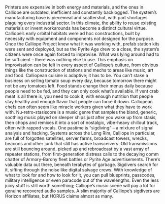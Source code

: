 Printers are expensive in both energy and materials, and the ones in Calliope are outdated, inefficient and constantly backlogged. The system’s manufacturing base is piecemeal and scattershot, with part shortages plaguing every industrial sector. In this climate, the ability to reuse existing materials or invent workarounds has become a distinct cultural virtue. Calliope’s early orbital habitats were ad hoc constructions, built by necessity with equipment and components not designed for the purpose. Once the Calliope Project knew what it was working with, prefab station kits were sent and deployed, but as the Pyrite Age drew to a close, the system’s citizens were once again forced to improvise. What was lying around had to be sufficient – there was nothing else to use. This emphasis on improvisation can be felt in every aspect of Calliope’s culture, from obvious things like the construction of stations and mechs to areas like music, art and food. Calliopean cuisine is adaptive; it has to be. You can’t stake a business on selling tomato soup every day, because tomorrow there might not be any tomatoes left. Food stands change their menus daily because people need to be fed, and they can only cook what’s available. If vent crab meat is all there is, you need to cook it, with enough nutrition that people stay healthy and enough flavor that people can force it down. Calliopean chefs can often seem like miracle workers given what they have to work with. Nu-retro-stasiscore is a music genre that samples the bland, generic, soothing music played on sleeper ships just after you wake up from stasis, then chops and remixes it into a sort of nostalgic, vibe-heavy chillout track, often with rapped vocals. One pastime is “sigdiving” – a mixture of signal analysis and hacking. Systems across the Long Rim, Calliope in particular, are full of forgotten satellites, server farms, broadcast towers, wrecks, beacons and other junk that still has active transceivers. Old transmissions are still bouncing around, picked up and rebroadcast by a vast array of repeater stations, from first-generation distress calls to the decaying comm chatter of Armory-Barony fleet battles or Pyrite Age advertisements. There’s valuable data out there, beneath terabytes of garbage. Sigdivers search for it, sifting through the noise like digital salvage crews. With knowledge of what to look for and how to look for it, you can pull blueprints, passcodes, military intelligence or even paracode out of the wavelengths. Even the less juicy stuff is still worth something; Calliope’s music scene will pay a lot for genuine recovered audio samples. A slim majority of Calliope’s sigdivers are Horizon affiliates, but HORUS claims almost as many.